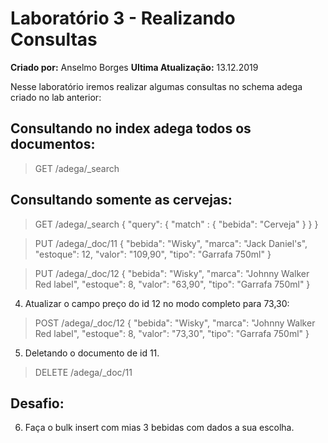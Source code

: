 # Laboratório 3 - Realizando Consultas
**Criado por:** Anselmo Borges
**Ultima Atualização:** 13.12.2019

Nesse laboratório iremos realizar algumas consultas no schema adega criado no lab anterior:

## Consultando no index adega todos os documentos:
> GET /adega/_search

## Consultando somente as cervejas:
> GET /adega/_search
{
  "query": {
    "match" : {
      "bebida": "Cerveja"
    }
  }
}


> PUT /adega/_doc/11
{
   "bebida": "Wisky",
   "marca": "Jack Daniel's",
   "estoque": 12,
   "valor": "109,90",
   "tipo": "Garrafa 750ml"
}

> PUT /adega/_doc/12
{
   "bebida": "Wisky",
   "marca": "Johnny Walker Red label",
   "estoque": 8,
   "valor": "63,90",
   "tipo": "Garrafa 750ml"
}

4. Atualizar o campo preço do id 12 no modo completo para 73,30:
> POST /adega/_doc/12
{
   "bebida": "Wisky",
   "marca": "Johnny Walker Red label",
   "estoque": 8,
   "valor": "73,30",
   "tipo": "Garrafa 750ml"
}

5. Deletando o documento de id 11.
> DELETE /adega/_doc/11


## Desafio:
6. Faça o bulk insert com mias 3 bebidas com dados a sua escolha.
